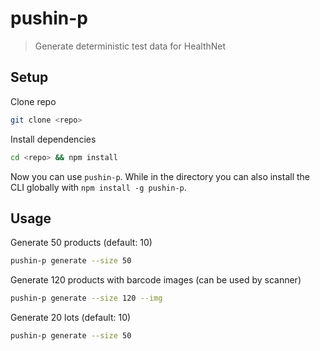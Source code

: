 # pushin-p

> Generate deterministic test data for HealthNet

## Setup

Clone repo

```bash
git clone <repo>
```

Install dependencies

```bash
cd <repo> && npm install
```

Now you can use `pushin-p`. While in the directory you can also install the CLI globally with `npm install -g pushin-p`.

## Usage

Generate 50 products (default: 10)

```bash
pushin-p generate --size 50
```

Generate 120 products with barcode images (can be used by scanner)

```bash
pushin-p generate --size 120 --img
```

Generate 20 lots (default: 10)

```bash
pushin-p generate --size 50
```